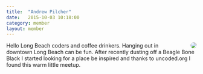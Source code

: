 ```yaml
---
title:  "Andrew Pilcher"
date:   2015-10-03 10:18:00
category: member
layout: member
---
```


<img style="float: right; margin-left: 20px; border-radius: 50%;" src="https://lh3.googleusercontent.com/-GhOvw34xQls/AAAAAAAAAAI/AAAAAAAABdI/rY_p67M4bD8/s120-c/photo.jpg">

Hello Long Beach coders and coffee drinkers. Hanging out in downtown Long Beach can be fun. After recently dusting off a Beagle Bone Black I started looking for a place be inspired and thanks to uncoded.org I found this warm little meetup. 